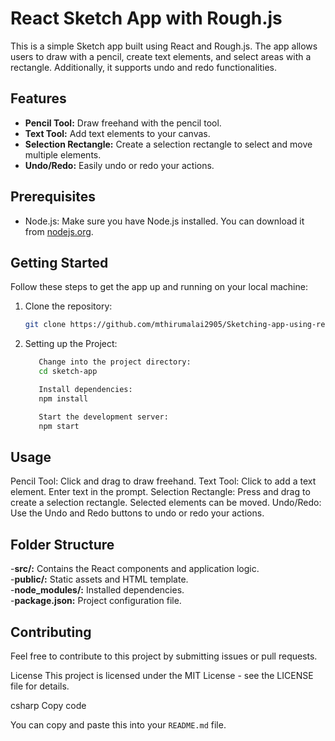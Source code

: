 # React Sketch App with Rough.js

This is a simple Sketch app built using React and Rough.js. The app allows users to draw with a pencil, create text elements, and select areas with a rectangle. Additionally, it supports undo and redo functionalities.

## Features

- **Pencil Tool:** Draw freehand with the pencil tool.
- **Text Tool:** Add text elements to your canvas.
- **Selection Rectangle:** Create a selection rectangle to select and move multiple elements.
- **Undo/Redo:** Easily undo or redo your actions.

## Prerequisites

- Node.js: Make sure you have Node.js installed. You can download it from [nodejs.org](https://nodejs.org/).

## Getting Started

Follow these steps to get the app up and running on your local machine:

1. Clone the repository:

   ```bash
   git clone https://github.com/mthirumalai2905/Sketching-app-using-reactjs-roughjs.git
2. Setting up the Project:
   ```bash
      Change into the project directory:
      cd sketch-app
   
      Install dependencies:
      npm install

      Start the development server:
      npm start

## Usage
Pencil Tool: Click and drag to draw freehand.
Text Tool: Click to add a text element. Enter text in the prompt.
Selection Rectangle: Press and drag to create a selection rectangle. Selected elements can be moved.
Undo/Redo: Use the Undo and Redo buttons to undo or redo your actions.

## Folder Structure
-**src/:** Contains the React components and application logic.<br>
-**public/:** Static assets and HTML template.<br>
-**node_modules/:** Installed dependencies.<br>
-**package.json:** Project configuration file.<br>

## Contributing
Feel free to contribute to this project by submitting issues or pull requests.

License
This project is licensed under the MIT License - see the LICENSE file for details.

csharp
Copy code

You can copy and paste this into your `README.md` file.
